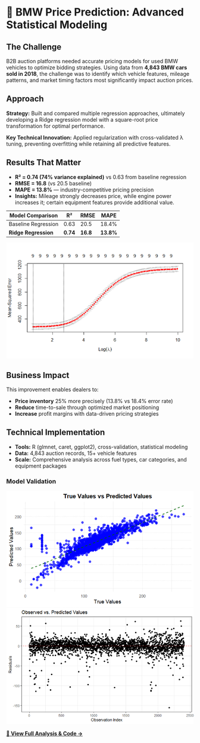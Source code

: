 # 🚗 BMW Price Prediction: Advanced Statistical Modeling

## The Challenge
B2B auction platforms needed accurate pricing models for used BMW vehicles to optimize bidding strategies. Using data from **4,843 BMW cars sold in 2018**, the challenge was to identify which vehicle features, mileage patterns, and market timing factors most significantly impact auction prices.

## Approach
**Strategy:** Built and compared multiple regression approaches, ultimately developing a Ridge regression model with a square-root price transformation for optimal performance.

**Key Technical Innovation:** Applied regularization with cross-validated λ tuning, preventing overfitting while retaining all predictive features.

## Results That Matter
- **R² = 0.74 (74% variance explained)** vs 0.63 from baseline regression  
- **RMSE = 16.8** (vs 20.5 baseline)  
- **MAPE = 13.8%** — industry-competitive pricing precision  
- **Insights:** Mileage strongly decreases price, while engine power increases it; certain equipment features provide additional value.  

| Model Comparison | R² | RMSE | MAPE |
|------------------|----|------|------|
| Baseline Regression | 0.63 | 20.5 | 18.4% |
| **Ridge Regression** | **0.74** | **16.8** | **13.8%** |

![Training Curve](assets/bmw/ridge.png)

## Business Impact
This improvement enables dealers to:  
- **Price inventory** 25% more precisely (13.8% vs 18.4% error rate)  
- **Reduce** time-to-sale through optimized market positioning  
- **Increase** profit margins with data-driven pricing strategies  

## Technical Implementation
- **Tools:** R (glmnet, caret, ggplot2), cross-validation, statistical modeling  
- **Data:** 4,843 auction records, 15+ vehicle features  
- **Scale:** Comprehensive analysis across fuel types, car categories, and equipment packages  

### Model Validation
![True vs Predicted](assets/bmw/prediction.png)  
![Residuals Analysis](assets/bmw/residual.png)  

**[📄 View Full Analysis & Code →](assets/bmw/Final_Report_C2G3.pdf)**
